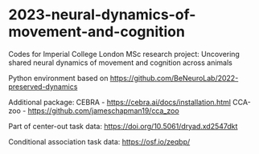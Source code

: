 # 2023-neural-dynamics-of-movement-and-cognition

Codes for Imperial College London MSc research project: Uncovering shared neural dynamics of movement and cognition across animals

Python environment based on https://github.com/BeNeuroLab/2022-preserved-dynamics

Additional package: CEBRA - https://cebra.ai/docs/installation.html
                    CCA-zoo - https://github.com/jameschapman19/cca_zoo

Part of center-out task data: https://doi.org/10.5061/dryad.xd2547dkt

Conditional association task data: https://osf.io/zeqbp/
